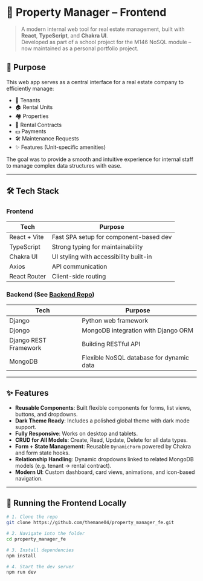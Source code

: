 # 🏢 Property Manager – Frontend

> A modern internal web tool for real estate management, built with **React**, **TypeScript**, and **Chakra UI**.  
> Developed as part of a school project for the M146 NoSQL module – now maintained as a personal portfolio project.

## 🎯 Purpose

This web app serves as a central interface for a real estate company to efficiently manage:

- 👥 Tenants
- 🏠 Rental Units
- 🏘️ Properties
- 📑 Rental Contracts
- 💵 Payments
- 🛠️ Maintenance Requests
- ✨ Features (Unit-specific amenities)

The goal was to provide a smooth and intuitive experience for internal staff to manage complex data structures with
ease.

---

## 🛠️ Tech Stack

### Frontend

| Tech         | Purpose                                |
|--------------|----------------------------------------|
| React + Vite | Fast SPA setup for component-based dev |
| TypeScript   | Strong typing for maintainability      |
| Chakra UI    | UI styling with accessibility built-in |
| Axios        | API communication                      |
| React Router | Client-side routing                    |

### Backend (See [Backend Repo](https://github.com/themane04/property_manager_be.git))

| Tech                  | Purpose                                  |
|-----------------------|------------------------------------------|
| Django                | Python web framework                     |
| Djongo                | MongoDB integration with Django ORM      |
| Django REST Framework | Building RESTful API                     |
| MongoDB               | Flexible NoSQL database for dynamic data |

---

## ✨ Features

- **Reusable Components**: Built flexible components for forms, list views, buttons, and dropdowns.
- **Dark Theme Ready**: Includes a polished global theme with dark mode support.
- **Fully Responsive**: Works on desktop and tablets.
- **CRUD for All Models**: Create, Read, Update, Delete for all data types.
- **Form + State Management**: Reusable `DynamicForm` powered by Chakra and form state hooks.
- **Relationship Handling**: Dynamic dropdowns linked to related MongoDB models (e.g. tenant → rental contract).
- **Modern UI**: Custom dashboard, card views, animations, and icon-based navigation.

---

## 🧪 Running the Frontend Locally

```bash
# 1. Clone the repo
git clone https://github.com/themane04/property_manager_fe.git

# 2. Navigate into the folder
cd property_manager_fe

# 3. Install dependencies
npm install

# 4. Start the dev server
npm run dev
